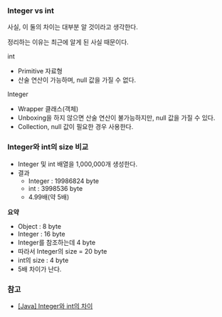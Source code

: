 ### Integer vs int

사실, 이 둘의 차이는 대부분 알 것이라고 생각한다. 

정리하는 이유는 최근에 알게 된 사실 때문이다.

int

- Primitive 자료형
- 산술 연산이 가능하며, null 값을 가질 수 없다.

Integer

- Wrapper 클래스(객체)
- Unboxing을 하지 않으면 산술 연산이 불가능하지만, null 값을 가질 수 있다.
- Collection, null 값이 필요한 경우 사용한다.



### Integer와 int의 size 비교

- Integer 및 int 배열을 1,000,000개 생성한다.
- 결과
  - Integer :  19986824 byte
  - int : 3998536 byte
  - 4.99배(약 5배)



**요약**

- Object : 8 byte
- Integer : 16 byte
- Integer를 참조하는데 4 byte
- 따라서 Integer의 size = 20 byte
- int의 size : 4 byte
- 5배 차이가 난다.



### 참고

- [[Java] Integer와 int의 차이](https://includestdio.tistory.com/1)

